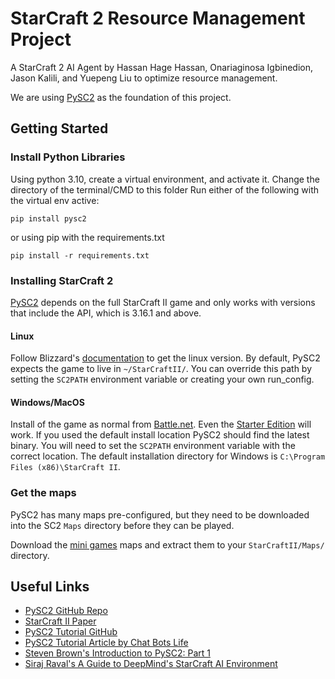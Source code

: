# StarCraft 2 Resource Management Project

A StarCraft 2 AI Agent by Hassan Hage Hassan, Onariaginosa Igbinedion, Jason Kalili, and Yuepeng Liu to optimize resource management.

We are using [PySC2](https://github.com/deepmind/pysc2) as the foundation of this project.  

## Getting Started

### Install Python Libraries

Using python 3.10, create a virtual environment, and activate it.
Change the directory of the terminal/CMD to this folder
Run either of the following with the virtual env active:

```shell
pip install pysc2
```

or using pip with the requirements.txt

```shell
pip install -r requirements.txt
```

### Installing StarCraft 2

[PySC2](https://github.com/deepmind/pysc2) depends on the full StarCraft II game and only works with versions that include the API, which is 3.16.1 and above.

#### Linux

Follow Blizzard's [documentation](https://github.com/Blizzard/s2client-proto#downloads) to get the linux version. By default, PySC2 expects the game to live in `~/StarCraftII/`. You can override this path by setting the `SC2PATH` environment variable or creating your own run_config.

#### Windows/MacOS

Install of the game as normal from [Battle.net](https://battle.net). Even the [Starter Edition](http://battle.net/sc2/en/legacy-of-the-void/) will work. If you used the default install location PySC2 should find the latest binary. You will need to set the `SC2PATH` environment variable with the correct location. The default installation directory for Windows is `C:\Program Files (x86)\StarCraft II`.

### Get the maps

PySC2 has many maps pre-configured, but they need to be downloaded into the SC2 `Maps` directory before they can be played.

Download the [mini games](https://github.com/deepmind/pysc2/releases/download/v1.2/mini_games.zip) maps and extract them to your `StarCraftII/Maps/` directory.

## Useful Links

* [PySC2 GitHub Repo](https://github.com/deepmind/pysc2)
* [StarCraft II Paper](https://arxiv.org/abs/1708.04782)
* [PySC2 Tutorial GitHub](https://github.com/skjb/pysc2-tutorial)
* [PySC2 Tutorial Article by Chat Bots Life](https://chatbotslife.com/building-a-basic-pysc2-agent-b109cde1477c)
* [Steven Brown's Introduction to PySC2: Part 1](https://youtu.be/js79cmg2b2Q)
* [Siraj Raval's A Guide to DeepMind's StarCraft AI Environment](https://youtu.be/URWXG5jRB-A)
